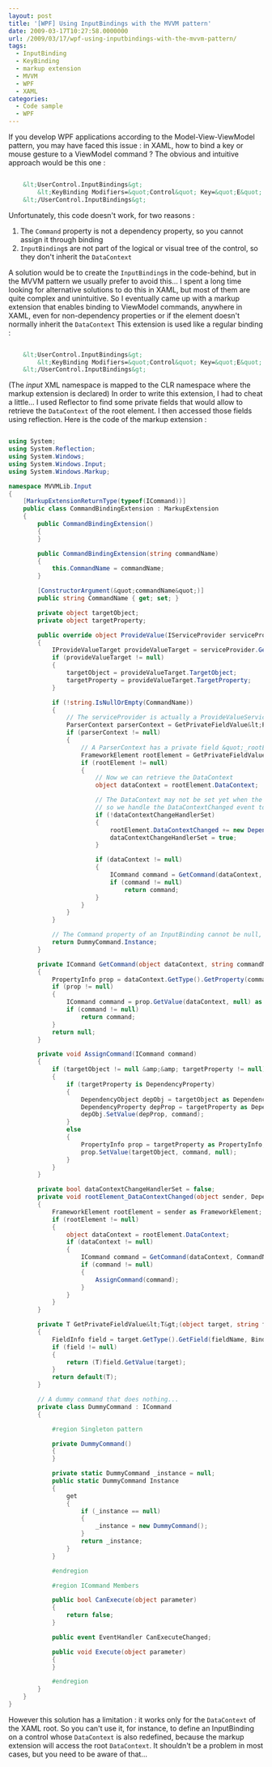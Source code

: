 ```yaml
---
layout: post
title: '[WPF] Using InputBindings with the MVVM pattern'
date: 2009-03-17T10:27:58.0000000
url: /2009/03/17/wpf-using-inputbindings-with-the-mvvm-pattern/
tags:
  - InputBinding
  - KeyBinding
  - markup extension
  - MVVM
  - WPF
  - XAML
categories:
  - Code sample
  - WPF
---
```


If you develop WPF applications according to the Model-View-ViewModel pattern, you may have faced this issue : in XAML, how to bind a key or mouse gesture to a ViewModel command ? The obvious and intuitive approach would be this one :  
```xml

    &lt;UserControl.InputBindings&gt;
        &lt;KeyBinding Modifiers=&quot;Control&quot; Key=&quot;E&quot; Command=&quot;{Binding EditCommand}&quot;/&gt;
    &lt;/UserControl.InputBindings&gt;
```
  Unfortunately, this code doesn't work, for two reasons : 
1. The `Command` property is not a dependency property, so you cannot assign it through binding
2. `InputBinding`s are not part of the logical or visual tree of the control, so they don't inherit the `DataContext`

  A solution would be to create the `InputBinding`s in the code-behind, but in the MVVM pattern we usually prefer to avoid this... I spent a long time looking for alternative solutions to do this in XAML, but most of them are quite complex and unintuitive. So I eventually came up with a markup extension that enables binding to ViewModel commands, anywhere in XAML, even for non-dependency properties or if the element doesn't normally inherit the `DataContext`  This extension is used like a regular binding :  
```xml

    &lt;UserControl.InputBindings&gt;
        &lt;KeyBinding Modifiers=&quot;Control&quot; Key=&quot;E&quot; Command=&quot;{input:CommandBinding EditCommand}&quot;/&gt;
    &lt;/UserControl.InputBindings&gt;
```
  (The *input* XML namespace is mapped to the CLR namespace where the markup extension is declared)  In order to write this extension, I had to cheat a little... I used Reflector to find some private fields that would allow to retrieve the `DataContext` of the root element. I then accessed those fields using reflection.  Here is the code of the markup extension :  
```csharp

using System;
using System.Reflection;
using System.Windows;
using System.Windows.Input;
using System.Windows.Markup;

namespace MVVMLib.Input
{
    [MarkupExtensionReturnType(typeof(ICommand))]
    public class CommandBindingExtension : MarkupExtension
    {
        public CommandBindingExtension()
        {
        }

        public CommandBindingExtension(string commandName)
        {
            this.CommandName = commandName;
        }

        [ConstructorArgument(&quot;commandName&quot;)]
        public string CommandName { get; set; }

        private object targetObject;
        private object targetProperty;

        public override object ProvideValue(IServiceProvider serviceProvider)
        {
            IProvideValueTarget provideValueTarget = serviceProvider.GetService(typeof(IProvideValueTarget)) as IProvideValueTarget;
            if (provideValueTarget != null)
            {
                targetObject = provideValueTarget.TargetObject;
                targetProperty = provideValueTarget.TargetProperty;
            }

            if (!string.IsNullOrEmpty(CommandName))
            {
                // The serviceProvider is actually a ProvideValueServiceProvider, which has a private field &quot;_context&quot; of type ParserContext
                ParserContext parserContext = GetPrivateFieldValue&lt;ParserContext&gt;(serviceProvider, &quot;_context&quot;);
                if (parserContext != null)
                {
                    // A ParserContext has a private field &quot;_rootElement&quot;, which returns the root element of the XAML file
                    FrameworkElement rootElement = GetPrivateFieldValue&lt;FrameworkElement&gt;(parserContext, &quot;_rootElement&quot;);
                    if (rootElement != null)
                    {
                        // Now we can retrieve the DataContext
                        object dataContext = rootElement.DataContext;

                        // The DataContext may not be set yet when the FrameworkElement is first created, and it may change afterwards,
                        // so we handle the DataContextChanged event to update the Command when needed
                        if (!dataContextChangeHandlerSet)
                        {
                            rootElement.DataContextChanged += new DependencyPropertyChangedEventHandler(rootElement_DataContextChanged);
                            dataContextChangeHandlerSet = true;
                        }

                        if (dataContext != null)
                        {
                            ICommand command = GetCommand(dataContext, CommandName);
                            if (command != null)
                                return command;
                        }
                    }
                }
            }

            // The Command property of an InputBinding cannot be null, so we return a dummy extension instead
            return DummyCommand.Instance;
        }

        private ICommand GetCommand(object dataContext, string commandName)
        {
            PropertyInfo prop = dataContext.GetType().GetProperty(commandName);
            if (prop != null)
            {
                ICommand command = prop.GetValue(dataContext, null) as ICommand;
                if (command != null)
                    return command;
            }
            return null;
        }

        private void AssignCommand(ICommand command)
        {
            if (targetObject != null &amp;&amp; targetProperty != null)
            {
                if (targetProperty is DependencyProperty)
                {
                    DependencyObject depObj = targetObject as DependencyObject;
                    DependencyProperty depProp = targetProperty as DependencyProperty;
                    depObj.SetValue(depProp, command);
                }
                else
                {
                    PropertyInfo prop = targetProperty as PropertyInfo;
                    prop.SetValue(targetObject, command, null);
                }
            }
        }

        private bool dataContextChangeHandlerSet = false;
        private void rootElement_DataContextChanged(object sender, DependencyPropertyChangedEventArgs e)
        {
            FrameworkElement rootElement = sender as FrameworkElement;
            if (rootElement != null)
            {
                object dataContext = rootElement.DataContext;
                if (dataContext != null)
                {
                    ICommand command = GetCommand(dataContext, CommandName);
                    if (command != null)
                    {
                        AssignCommand(command);
                    }
                }
            }
        }

        private T GetPrivateFieldValue&lt;T&gt;(object target, string fieldName)
        {
            FieldInfo field = target.GetType().GetField(fieldName, BindingFlags.Instance | BindingFlags.NonPublic);
            if (field != null)
            {
                return (T)field.GetValue(target);
            }
            return default(T);
        }

        // A dummy command that does nothing...
        private class DummyCommand : ICommand
        {

            #region Singleton pattern

            private DummyCommand()
            {
            }

            private static DummyCommand _instance = null;
            public static DummyCommand Instance
            {
                get
                {
                    if (_instance == null)
                    {
                        _instance = new DummyCommand();
                    }
                    return _instance;
                }
            }

            #endregion

            #region ICommand Members

            public bool CanExecute(object parameter)
            {
                return false;
            }

            public event EventHandler CanExecuteChanged;

            public void Execute(object parameter)
            {
            }

            #endregion
        }
    }
}
```
  However this solution has a limitation : it works only for the `DataContext` of the XAML root. So you can't use it, for instance, to define an InputBinding on a control whose `DataContext` is also redefined, because the markup extension will access the root `DataContext`. It shouldn't be a problem in most cases, but you need to be aware of that...
